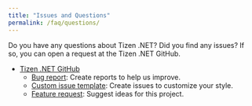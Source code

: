 ```yaml
---
title: "Issues and Questions"
permalink: /faq/questions/
---
```


Do you have any questions about Tizen .NET? Did you find any issues? If so, you can open a request at the Tizen .NET GitHub.
  - [Tizen .NET GitHub](https://github.com/Samsung/Tizen.NET/issues)<br/>
    - [Bug report](https://github.com/Samsung/Tizen.NET/issues/new?template=bug_report.md): Create reports to help us improve.
    - [Custom issue template](https://github.com/Samsung/Tizen.NET/issues/new?template=custom.md): Create issues to customize your style.
    - [Feature request](https://github.com/Samsung/Tizen.NET/issues/new?template=feature_request.md): Suggest ideas for this project.
